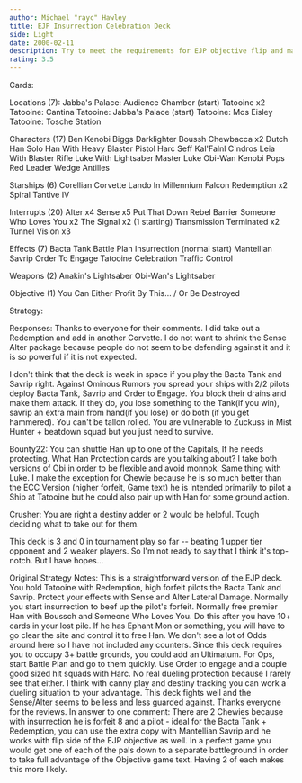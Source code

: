 ```yaml
---
author: Michael "rayc" Hawley
title: EJP Insurrection Celebration Deck
side: Light
date: 2000-02-11
description: Try to meet the requirements for EJP objective flip and maybe Tatooine Celebration.
rating: 3.5
---
```

Cards: 

Locations (7):
Jabba's Palace: Audience Chamber (start)
Tatooine  x2
Tatooine: Cantina
Tatooine: Jabba's Palace (start)
Tatooine: Mos Eisley
Tatooine: Tosche Station

Characters (17)
Ben Kenobi
Biggs Darklighter
Boussh
Chewbacca  x2
Dutch
Han Solo
Han With Heavy Blaster Pistol
Harc Seff
Kal'Falnl C'ndros
Leia With Blaster Rifle
Luke With Lightsaber
Master Luke
Obi-Wan Kenobi
Pops
Red Leader
Wedge Antilles

Starships (6)
Corellian Corvette
Lando In Millennium Falcon
Redemption  x2
Spiral
Tantive IV

Interrupts (20)
Alter  x4
Sense  x5
Put That Down
Rebel Barrier
Someone Who Loves You  x2
The Signal  x2 (1 starting)
Transmission Terminated  x2
Tunnel Vision x3

Effects (7)
Bacta Tank
Battle Plan
Insurrection (normal start)
Mantellian Savrip
Order To Engage
Tatooine Celebration
Traffic Control

Weapons (2)
Anakin's Lightsaber
Obi-Wan's Lightsaber

Objective (1)
You Can Either Profit By This... / Or Be Destroyed   

Strategy: 

Responses: Thanks to everyone for their comments. I did take out a Redemption and add in another Corvette. I do not want to shrink the Sense Alter package because people do not seem to be defending against it and it is so powerful if it is not expected.

I don't think that the deck is weak in space if you play the Bacta Tank and Savrip right. Against Ominous Rumors you spread your ships with 2/2 pilots deploy Bacta Tank, Savrip and Order to Engage. You block their drains and make them attack. If they do, you lose something to the Tank(if you win), savrip an extra main from hand(if you lose) or do both (if you get hammered). You can't be tallon rolled. You are vulnerable to Zuckuss in Mist Hunter + beatdown squad but you just need to survive.

Bounty22:
You can shuttle Han up to one of the Capitals, If he needs protecting. What Han Protection cards are you talking about? I take both versions of Obi in order to be flexible and avoid monnok. Same thing with Luke. I make the exception for Chewie because he is so much better than the ECC Version (higher forfeit, Game text) he is intended primarily to pilot a Ship at Tatooine but he could also pair up with Han for some ground action.

Crusher:
You are right a destiny adder or 2 would be helpful. Tough deciding what to take out for them.

This deck is 3 and 0 in tournament play so far -- beating 1 upper tier opponent and 2 weaker players. So I'm not ready to say that I think it's top-notch. But I have hopes...

Original Strategy Notes:
This is a straightforward version of the EJP deck. You hold Tatooine with Redemption, high forfeit pilots the Bacta Tank and Savrip. Protect your effects with Sense and Alter Lateral Damage. Normally you start insurrection to beef up the pilot's forfeit. Normally free premier Han with Boussch and Someone Who Loves You. Do this after you have 10+ cards in your lost pile. If he has Ephant Mon or something, you will have to go clear the site and control it to free Han.
We don't see a lot of Odds around here so I have not included any counters. Since this deck requires you to occupy 3+ battle grounds, you could add an Ultimatum. For Ops, start Battle Plan and go to them quickly. Use Order to engage and a couple good sized hit squads with Harc.
No real dueling protection because I rarely see that either. I think with canny play and destiny tracking you can work a dueling situation to your advantage.
This deck fights well and the Sense/Alter seems to be less and less guarded against.
Thanks everyone for the reviews. In answer to one comment:
There are 2 Chewies because with insurrection he is forfeit 8 and a pilot - ideal for the Bacta Tank + Redemption, you can use the extra copy with Mantellian Savrip and he works with flip side of the EJP objective as well. In a perfect game you would get one of each of the pals down to a separate battleground in order to take full advantage of the Objective game text.  Having 2 of each makes this more likely.
